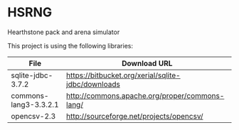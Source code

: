 HSRNG
=====

Hearthstone pack and arena simulator

This project is using the following libraries:

| File | Download URL |
| --- | --- |
| sqlite-jdbc-3.7.2 | https://bitbucket.org/xerial/sqlite-jdbc/downloads |
| commons-lang3-3.3.2.1 | http://commons.apache.org/proper/commons-lang/ |
| opencsv-2.3 | http://sourceforge.net/projects/opencsv/ |
